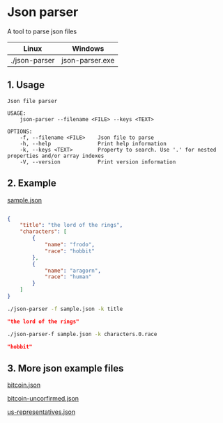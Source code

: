 # Json parser

A tool to parse json files
  
|Linux|Windows  |
|--|--|
|./json-parser | json-parser.exe |

## 1. Usage

    Json file parser

    USAGE:
        json-parser --filename <FILE> --keys <TEXT>

    OPTIONS:
        -f, --filename <FILE>    Json file to parse
        -h, --help               Print help information
        -k, --keys <TEXT>        Property to search. Use '.' for nested properties and/or array indexes
        -V, --version            Print version information


## 2. Example

[sample.json](./sample.json)
```json

{
    "title": "the lord of the rings",
    "characters": [
        {
            "name": "frodo",
            "race": "hobbit"
        },
        {
            "name": "aragorn",
            "race": "human"
        }
    ]
}

```

```sh
./json-parser -f sample.json -k title
```

```json
"the lord of the rings"
```

```sh
./json-parser-f sample.json -k characters.0.race
```

```json
"hobbit"
```

## 3. More json example files
[bitcoin.json](./bitcon.json)

[bitcoin-uncorfirmed.json](./bitcoin-uncorfirmed.json)

[us-representatives.json](./us-representatives.json)
